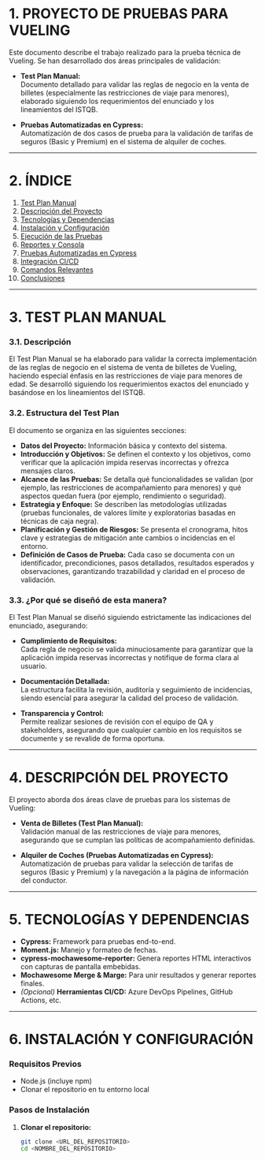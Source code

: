 # 1. PROYECTO DE PRUEBAS PARA VUELING

Este documento describe el trabajo realizado para la prueba técnica de Vueling. Se han desarrollado dos áreas principales de validación:

- **Test Plan Manual:**  
  Documento detallado para validar las reglas de negocio en la venta de billetes (especialmente las restricciones de viaje para menores), elaborado siguiendo los requerimientos del enunciado y los lineamientos del ISTQB.

- **Pruebas Automatizadas en Cypress:**  
  Automatización de dos casos de prueba para la validación de tarifas de seguros (Basic y Premium) en el sistema de alquiler de coches.

---

# 2. ÍNDICE

1. [Test Plan Manual](#test-plan-manual)  
2. [Descripción del Proyecto](#descripción-del-proyecto)  
3. [Tecnologías y Dependencias](#tecnologías-y-dependencias)  
4. [Instalación y Configuración](#instalación-y-configuración)  
5. [Ejecución de las Pruebas](#ejecución-de-las-pruebas)  
6. [Reportes y Consola](#reportes-y-consola)  
7. [Pruebas Automatizadas en Cypress](#pruebas-automatizadas-en-cypress)  
8. [Integración CI/CD](#integración-cicd)  
9. [Comandos Relevantes](#comandos-relevantes)  
10. [Conclusiones](#conclusiones)

---

# 3. TEST PLAN MANUAL

### 3.1. Descripción
El Test Plan Manual se ha elaborado para validar la correcta implementación de las reglas de negocio en el sistema de venta de billetes de Vueling, haciendo especial énfasis en las restricciones de viaje para menores de edad. Se desarrolló siguiendo los requerimientos exactos del enunciado y basándose en los lineamientos del ISTQB.

### 3.2. Estructura del Test Plan
El documento se organiza en las siguientes secciones:
- **Datos del Proyecto:** Información básica y contexto del sistema.
- **Introducción y Objetivos:** Se definen el contexto y los objetivos, como verificar que la aplicación impida reservas incorrectas y ofrezca mensajes claros.
- **Alcance de las Pruebas:** Se detalla qué funcionalidades se validan (por ejemplo, las restricciones de acompañamiento para menores) y qué aspectos quedan fuera (por ejemplo, rendimiento o seguridad).
- **Estrategia y Enfoque:** Se describen las metodologías utilizadas (pruebas funcionales, de valores límite y exploratorias basadas en técnicas de caja negra).
- **Planificación y Gestión de Riesgos:** Se presenta el cronograma, hitos clave y estrategias de mitigación ante cambios o incidencias en el entorno.
- **Definición de Casos de Prueba:** Cada caso se documenta con un identificador, precondiciones, pasos detallados, resultados esperados y observaciones, garantizando trazabilidad y claridad en el proceso de validación.

### 3.3. ¿Por qué se diseñó de esta manera?
El Test Plan Manual se diseñó siguiendo estrictamente las indicaciones del enunciado, asegurando:

- **Cumplimiento de Requisitos:**  
  Cada regla de negocio se valida minuciosamente para garantizar que la aplicación impida reservas incorrectas y notifique de forma clara al usuario.

- **Documentación Detallada:**  
  La estructura facilita la revisión, auditoría y seguimiento de incidencias, siendo esencial para asegurar la calidad del proceso de validación.

- **Transparencia y Control:**  
  Permite realizar sesiones de revisión con el equipo de QA y stakeholders, asegurando que cualquier cambio en los requisitos se documente y se revalide de forma oportuna.

---

# 4. DESCRIPCIÓN DEL PROYECTO

El proyecto aborda dos áreas clave de pruebas para los sistemas de Vueling:

- **Venta de Billetes (Test Plan Manual):**  
  Validación manual de las restricciones de viaje para menores, asegurando que se cumplan las políticas de acompañamiento definidas.

- **Alquiler de Coches (Pruebas Automatizadas en Cypress):**  
  Automatización de pruebas para validar la selección de tarifas de seguros (Basic y Premium) y la navegación a la página de información del conductor.

---

# 5. TECNOLOGÍAS Y DEPENDENCIAS

- **Cypress:** Framework para pruebas end-to-end.
- **Moment.js:** Manejo y formateo de fechas.
- **cypress-mochawesome-reporter:** Genera reportes HTML interactivos con capturas de pantalla embebidas.
- **Mochawesome Merge & Marge:** Para unir resultados y generar reportes finales.
- *(Opcional)* **Herramientas CI/CD:** Azure DevOps Pipelines, GitHub Actions, etc.

---

# 6. INSTALACIÓN Y CONFIGURACIÓN

### Requisitos Previos
- Node.js (incluye npm)
- Clonar el repositorio en tu entorno local

### Pasos de Instalación

1. **Clonar el repositorio:**

   ```bash
   git clone <URL_DEL_REPOSITORIO>
   cd <NOMBRE_DEL_REPOSITORIO>
